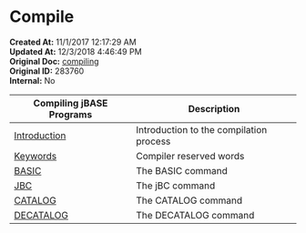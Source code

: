 # Compile

**Created At:** 11/1/2017 12:17:29 AM  
**Updated At:** 12/3/2018 4:46:49 PM  
**Original Doc:** [compiling](https://docs.jbase.com/44497-articles/compiling)  
**Original ID:** 283760  
**Internal:** No

| Compiling jBASE Programs                                                                                     | Description                             |
| ------------------------------------------------------------------------------------------------------------------- | --------------------------------------- |
| [Introduction](https://static.zumasys.com/jbase/r99/knowledgebase/manuals/3.0/30manpages/man/sup42_COMPILATION.htm) | Introduction to the compilation process |
| [Keywords](https://static.zumasys.com/jbase/r99/knowledgebase/manuals/3.0/30manpages/man/sup12_KEYWORDS.htm)        | Compiler reserved words                 |
| [BASIC](https://static.zumasys.com/jbase/r99/knowledgebase/manuals/3.0/30manpages/man/sup42_BASIC.htm)              | The BASIC command                       |
| [JBC](https://static.zumasys.com/jbase/r99/knowledgebase/manuals/3.0/30manpages/man/sup42_JBC.htm)                  | The jBC command                         |
| [CATALOG](https://static.zumasys.com/jbase/r99/knowledgebase/manuals/3.0/30manpages/man/sup42_CATALOG.htm)          | The CATALOG command                     |
| [DECATALOG](https://static.zumasys.com/jbase/r99/knowledgebase/manuals/3.0/30manpages/man/sup42_DECATALOG.htm)      | The DECATALOG command                   |
